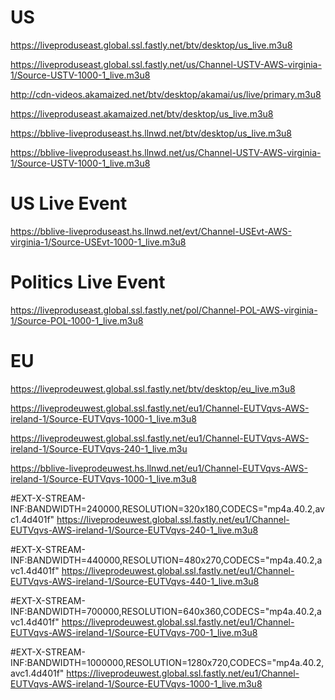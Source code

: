 # US

https://liveproduseast.global.ssl.fastly.net/btv/desktop/us_live.m3u8

https://liveproduseast.global.ssl.fastly.net/us/Channel-USTV-AWS-virginia-1/Source-USTV-1000-1_live.m3u8

http://cdn-videos.akamaized.net/btv/desktop/akamai/us/live/primary.m3u8

https://liveproduseast.akamaized.net/btv/desktop/us_live.m3u8

https://bblive-liveproduseast.hs.llnwd.net/btv/desktop/us_live.m3u8

https://bblive-liveproduseast.hs.llnwd.net/us/Channel-USTV-AWS-virginia-1/Source-USTV-1000-1_live.m3u8


# US Live Event

https://bblive-liveproduseast.hs.llnwd.net/evt/Channel-USEvt-AWS-virginia-1/Source-USEvt-1000-1_live.m3u8

# Politics Live Event

https://liveproduseast.global.ssl.fastly.net/pol/Channel-POL-AWS-virginia-1/Source-POL-1000-1_live.m3u8

# EU

https://liveprodeuwest.global.ssl.fastly.net/btv/desktop/eu_live.m3u8

https://liveprodeuwest.global.ssl.fastly.net/eu1/Channel-EUTVqvs-AWS-ireland-1/Source-EUTVqvs-1000-1_live.m3u8

https://liveprodeuwest.global.ssl.fastly.net/eu1/Channel-EUTVqvs-AWS-ireland-1/Source-EUTVqvs-240-1_live.m3u

https://bblive-liveprodeuwest.hs.llnwd.net/eu1/Channel-EUTVqvs-AWS-ireland-1/Source-EUTVqvs-1000-1_live.m3u8


#EXT-X-STREAM-INF:BANDWIDTH=240000,RESOLUTION=320x180,CODECS="mp4a.40.2,avc1.4d401f"
https://liveprodeuwest.global.ssl.fastly.net/eu1/Channel-EUTVqvs-AWS-ireland-1/Source-EUTVqvs-240-1_live.m3u8

#EXT-X-STREAM-INF:BANDWIDTH=440000,RESOLUTION=480x270,CODECS="mp4a.40.2,avc1.4d401f"
https://liveprodeuwest.global.ssl.fastly.net/eu1/Channel-EUTVqvs-AWS-ireland-1/Source-EUTVqvs-440-1_live.m3u8

#EXT-X-STREAM-INF:BANDWIDTH=700000,RESOLUTION=640x360,CODECS="mp4a.40.2,avc1.4d401f"
https://liveprodeuwest.global.ssl.fastly.net/eu1/Channel-EUTVqvs-AWS-ireland-1/Source-EUTVqvs-700-1_live.m3u8

#EXT-X-STREAM-INF:BANDWIDTH=1000000,RESOLUTION=1280x720,CODECS="mp4a.40.2,avc1.4d401f"
https://liveprodeuwest.global.ssl.fastly.net/eu1/Channel-EUTVqvs-AWS-ireland-1/Source-EUTVqvs-1000-1_live.m3u8
